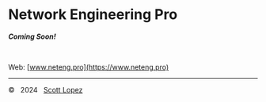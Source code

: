 # Network Engineering Pro

***Coming Soon!***

&NonBreakingSpace;

Web: [www.neteng.pro](https://www.neteng.pro)

---
&copy; &nbsp; 2024 &nbsp; [Scott Lopez](https://scottlopez.bio.link)

